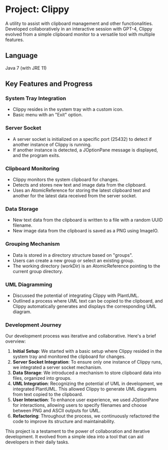 # Project: Clippy
A utility to assist with clipboard management and other functionalities. Developed collaboratively in an interactive session with GPT-4, Clippy evolved from a simple clipboard monitor to a versatile tool with multiple features.

## Language
Java 7 (with JRE 11)

## Key Features and Progress

### System Tray Integration
- Clippy resides in the system tray with a custom icon.
- Basic menu with an "Exit" option.

### Server Socket
- A server socket is initialized on a specific port (25432) to detect if another instance of Clippy is running.
- If another instance is detected, a JOptionPane message is displayed, and the program exits.

### Clipboard Monitoring
- Clippy monitors the system clipboard for changes.
- Detects and stores new text and image data from the clipboard.
- Uses an AtomicReference for storing the latest clipboard text and another for the latest data received from the server socket.

### Data Storage
- New text data from the clipboard is written to a file with a random UUID filename.
- New image data from the clipboard is saved as a PNG using ImageIO.

### Grouping Mechanism
- Data is stored in a directory structure based on "groups".
- Users can create a new group or select an existing group.
- The working directory (workDir) is an AtomicReference pointing to the current group directory.

### UML Diagramming
- Discussed the potential of integrating Clippy with PlantUML.
- Outlined a process where UML text can be copied to the clipboard, and Clippy automatically generates and displays the corresponding UML diagram.

### Development Journey
Our development process was iterative and collaborative. Here's a brief overview:

1. **Initial Setup**: We started with a basic setup where Clippy resided in the system tray and monitored the clipboard for changes.
2. **Server Socket Integration**: To ensure only one instance of Clippy runs, we integrated a server socket mechanism.
3. **Data Storage**: We introduced a mechanism to store clipboard data into files, organized into groups.
4. **UML Integration**: Recognizing the potential of UML in development, we integrated PlantUML. This allowed Clippy to generate UML diagrams from text copied to the clipboard.
5. **User Interaction**: To enhance user experience, we used JOptionPane for interactions, allowing users to specify filenames and choose between PNG and ASCII outputs for UML.
6. **Refactoring**: Throughout the process, we continuously refactored the code to improve its structure and maintainability.

This project is a testament to the power of collaboration and iterative development. It evolved from a simple idea into a tool that can aid developers in their daily tasks.
